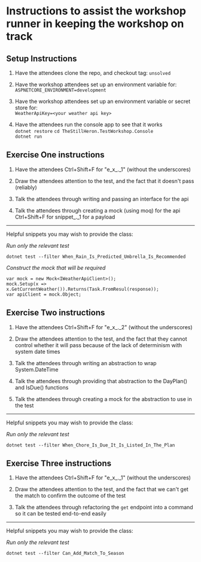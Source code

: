 # Instructions to assist the workshop runner in keeping the workshop on track

## Setup Instructions

1. Have the attendees clone the repo, and checkout tag: `unsolved`

1. Have the workshop attendees set up an environment variable for:  
   `ASPNETCORE_ENVIRONMENT=development`

1. Have the workshop attendees set up an environment variable or secret store for:  
   `WeatherApiKey=<your weather api key>`

1. Have the attendees run the console app to see that it works  
   `dotnet restore`
   `cd TheStillHeron.TestWorkshop.Console`  
   `dotnet run`

## Exercise One instructions

1. Have the attendees Ctrl+Shift+F for "e_x\_._1" (without the underscores)

1. Draw the attendees attention to the test, and the fact that it doesn't pass (reliably)

1. Talk the attendees through writing and passing an interface for the api

1. Talk the attendees through creating a mock (using moq) for the api  
   Ctrl+Shift+F for snippet\_._1 for a payload

---

Helpful snippets you may wish to provide the class:

_Run only the relevant test_

```
dotnet test --filter When_Rain_Is_Predicted_Umbrella_Is_Recommended
```

_Construct the mock that will be required_

```
var mock = new Mock<IWeatherApiClient>();
mock.Setup(x => x.GetCurrentWeather()).Returns(Task.FromResul(response));
var apiClient = mock.Object;
```

## Exercise Two instructions

1. Have the attendees Ctrl+Shift+F for "e_x\_._2" (without the underscores)

1. Draw the attendees attention to the test, and the fact that they cannot control whether it will pass because of the lack of determinism with system date times

1. Talk the attendees through writing an abstraction to wrap System.DateTime

1. Talk the attendees through providing that abstraction to the DayPlan() and IsDue() functions

1. Talk the attendees through creating a mock for the abstraction to use in the test

---

Helpful snippets you may wish to provide the class:

_Run only the relevant test_

```
dotnet test --filter When_Chore_Is_Due_It_Is_Listed_In_The_Plan
```

## Exercise Three instructions

1. Have the attendees Ctrl+Shift+F for "e_x\_._1" (without the underscores)

1. Draw the attendees attention to the test, and the fact that we can't get the match to confirm the outcome of the test

1. Talk the attendees through refactoring the `get` endpoint into a command so it can be tested end-to-end easily

---

Helpful snippets you may wish to provide the class:

_Run only the relevant test_

```
dotnet test --filter Can_Add_Match_To_Season
```